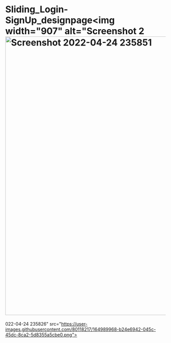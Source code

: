 # Sliding_Login-SignUp_designpage<img width="907" alt="Screenshot 2<img width="872" alt="Screenshot 2022-04-24 235851" src="https://user-images.githubusercontent.com/80118217/164989989-a6388800-eab4-4209-a7b0-c801ce954dc4.png">
022-04-24 235826" src="https://user-images.githubusercontent.com/80118217/164989968-b24e6942-045c-45dc-8ca2-5d8355a5cbe0.png">
